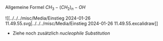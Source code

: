 Allgemeine Formel $CH_{3}-(CH_{2})_{n}-OH$ 

![[../../../misc/Media/Einstieg 2024-01-26 11.49.55.svg|../../../misc/Media/Einstieg 2024-01-26 11.49.55.excalidraw]]

- Ziehe noch zusätzlich *nucleophile Substitution* 